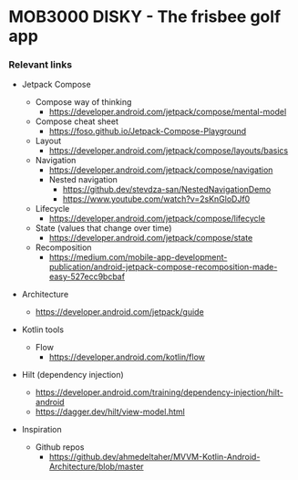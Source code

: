 # MOB3000 DISKY - The frisbee golf app

### Relevant links

 - Jetpack Compose
    - Compose way of thinking
        - https://developer.android.com/jetpack/compose/mental-model
    - Compose cheat sheet
        - https://foso.github.io/Jetpack-Compose-Playground
    - Layout
        - https://developer.android.com/jetpack/compose/layouts/basics
    - Navigation
        - https://developer.android.com/jetpack/compose/navigation
        - Nested navigation
            - https://github.dev/stevdza-san/NestedNavigationDemo
            - https://www.youtube.com/watch?v=2sKnGloDJf0
    - Lifecycle
        - https://developer.android.com/jetpack/compose/lifecycle
    - State (values that change over time)
        - https://developer.android.com/jetpack/compose/state
    - Recomposition
        - https://medium.com/mobile-app-development-publication/android-jetpack-compose-recomposition-made-easy-527ecc9bcbaf

 - Architecture
    - https://developer.android.com/jetpack/guide

 - Kotlin tools
    - Flow
        - https://developer.android.com/kotlin/flow

 - Hilt (dependency injection)
    - https://developer.android.com/training/dependency-injection/hilt-android
    - https://dagger.dev/hilt/view-model.html

 - Inspiration
    - Github repos
        - https://github.dev/ahmedeltaher/MVVM-Kotlin-Android-Architecture/blob/master